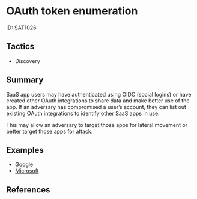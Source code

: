 # OAuth token enumeration
ID: SAT1026

## Tactics
* Discovery

## Summary
SaaS app users may have authenticated using OIDC (social logins) or have created other OAuth integrations to share data and make better use of the app. If an adversary has compromised a user’s account, they can list out existing OAuth integrations to identify other SaaS apps in use.

This may allow an adversary to target those apps for lateral movement or better target those apps for attack.

## Examples
* [Google](examples/google.md)
* [Microsoft](examples/microsoft.md)

## References